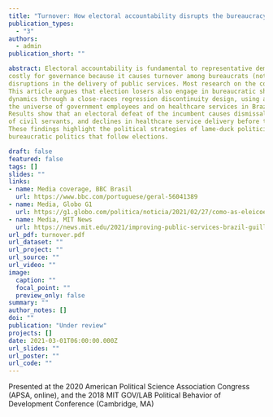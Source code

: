 ```yaml
---
title: "Turnover: How electoral accountability disrupts the bureaucracy and service delivery"
publication_types:
  - "3"
authors:
  - admin
publication_short: ""

abstract: Electoral accountability is fundamental to representative democracy. Yet, it can also be
costly for governance because it causes turnover among bureaucrats (not just politicians) and
disruptions in the delivery of public services. Most research on the connections between political and bureaucratic turnover emphasizes how incoming governments reshape the bureaucracy.
This article argues that election losers also engage in bureaucratic shuffles before leaving office, and that their actions can depress public service delivery. I demonstrate these turnover
dynamics through a close-races regression discontinuity design, using administrative data on
the universe of government employees and on healthcare services in Brazilian municipalities.
Results show that an electoral defeat of the incumbent causes dismissals of temporaries, hires
of civil servants, and declines in healthcare service delivery before the winner takes office.
These findings highlight the political strategies of lame-duck politicians and the consequential
bureaucratic politics that follow elections.

draft: false
featured: false
tags: []
slides: ""
links:
- name: Media coverage, BBC Brasil
  url: https://www.bbc.com/portuguese/geral-56041389
- name: Media, Globo G1
  url: https://g1.globo.com/politica/noticia/2021/02/27/como-as-eleicoes-municipais-afetam-os-servicos-publicos-no-brasil.ghtml
- name: Media, MIT News
  url: https://news.mit.edu/2021/improving-public-services-brazil-guillermo-toral-0120
url_pdf: turnover.pdf
url_dataset: ""
url_project: ""
url_source: ""
url_video: ""
image:
  caption: ""
  focal_point: ""
  preview_only: false
summary: ""
author_notes: []
doi: ""
publication: "Under review"
projects: []
date: 2021-03-01T06:00:00.000Z
url_slides: ""
url_poster: ""
url_code: ""
---
```

Presented at the 2020 American Political Science Association Congress (APSA, online), and the 2018 MIT GOV/LAB Political Behavior of Development Conference (Cambridge, MA)